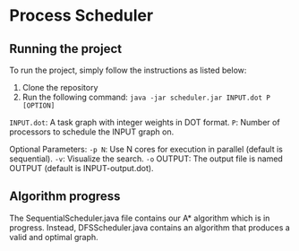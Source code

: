 # Process Scheduler

## Running the project

To run the project, simply follow the instructions as listed below:

1. Clone the repository
2. Run the following command: 
    `java -jar scheduler.jar INPUT.dot P [OPTION]`

`INPUT.dot`: A task graph with integer weights in DOT format.
`P`: Number of processors to schedule the INPUT graph on.

Optional Parameters:
`-p N`: Use N cores for execution in parallel (default is sequential).
`-v`: Visualize the search.
`-o` OUTPUT: The output file is named OUTPUT (default is INPUT-output.dot).

## Algorithm progress
The SequentialScheduler.java file contains our A* algorithm which is in progress. Instead, DFSScheduler.java contains an algorithm that produces a valid and optimal graph.
